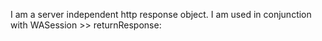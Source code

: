 I am a server independent http response object. I am used in conjunction with WASession >> returnResponse: